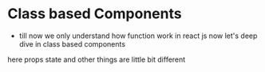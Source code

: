 # Class based Components
 * till now we only understand how function work in react js now let's deep dive in class based components 
  

  here props state and other things are little bit different 